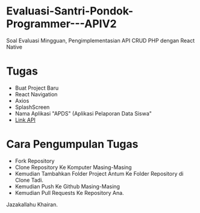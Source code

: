 # Evaluasi-Santri-Pondok-Programmer---APIV2
Soal Evaluasi Mingguan, Pengimplementasian API CRUD PHP dengan React Native

# Tugas 

- Buat Project Baru 
- React Navigation 
- Axios
- SplashScreen
- Nama Aplikasi "APDS" (Aplikasi Pelaporan Data Siswa"
- [Link API](http://homekomputer.000webhostapp.com/apiv2/siswa/) 

# Cara Pengumpulan Tugas
- Fork Repository
- Clone Repository Ke Komputer Masing-Masing
- Kemudian Tambahkan Folder Project Antum Ke Folder Repository di Clone Tadi.
- Kemudian Push Ke Github Masing-Masing 
- Kemudian Pull Requests Ke Repository Ana.

Jazakallahu Khairan.

